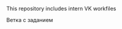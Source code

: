 This repository includes intern VK workfiles
<link href="https://github.com/RareMashiro/internVK/tree/project-main">Ветка с заданием</link>
